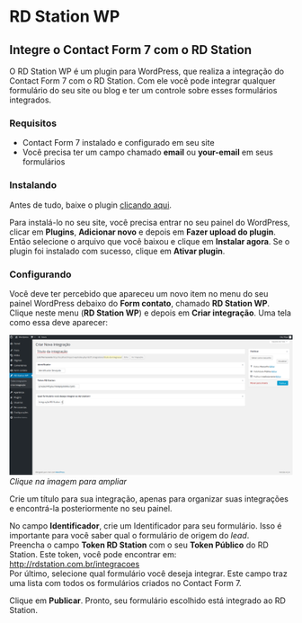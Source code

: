 # RD Station WP

## Integre o Contact Form 7 com o RD Station

O RD Station WP é um plugin para WordPress, que realiza a integração do Contact Form 7 com o RD Station. Com ele você pode integrar qualquer formulário do seu site ou blog e ter um controle sobre esses formulários integrados.

### Requisitos
- Contact Form 7 instalado e configurado em seu site
- Você precisa ter um campo chamado **email** ou **your-email** em seus formulários

### Instalando

Antes de tudo, baixe o plugin [clicando aqui](https://github.com/ResultadosDigitais/rdstation-wp/archive/master.zip).
  
Para instalá-lo no seu site, você precisa entrar no seu painel do WordPress, clicar em **Plugins**, **Adicionar novo** e depois em **Fazer upload do plugin**. Então selecione o arquivo que você baixou e clique em **Instalar agora**. Se o plugin foi instalado com sucesso, clique em **Ativar plugin**.

### Configurando

Você deve ter percebido que apareceu um novo item no menu do seu painel WordPress debaixo do **Form contato**, chamado **RD Station WP**.  
Clique neste menu (**RD Station WP**) e depois em **Criar integração**. Uma tela como essa deve aparecer:  

![screenshot](screenshot.png "screenshot")
*Clique na imagem para ampliar*

Crie um título para sua integração, apenas para organizar suas integrações e encontrá-la posteriormente no seu painel.

No campo **Identificador**, crie um Identificador para seu formulário. Isso é importante para você saber qual o formulário de origem do *lead*.  
Preencha o campo **Token RD Station** com o seu **Token Público** do RD Station. Este token, você pode encontrar em: http://rdstation.com.br/integracoes  
Por último, selecione qual formulário você deseja integrar. Este campo traz uma lista com todos os formulários criados no Contact Form 7.  

Clique em **Publicar**. Pronto, seu formulário escolhido está integrado ao RD Station.